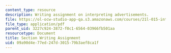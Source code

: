 ```yaml
---
content_type: resource
description: Writing assignment on interpreting advertisements.
file: https://ol-ocw-studio-app-qa.s3.amazonaws.com/courses/21l-015-introduction-to-media-studies-fall-2003/09a90d4e77ed247d301579b3aef8ca1f_section_assign.pdf
file_type: application/pdf
parent_uid: 3227c924-3872-f0c1-6564-03966fb501aa
resourcetype: Document
title: Section Writing Assignment
uid: 09a90d4e-77ed-247d-3015-79b3aef8ca1f
---
```

